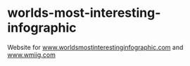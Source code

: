 # worlds-most-interesting-infographic
Website for www.worldsmostinterestinginfographic.com and www.wmiig.com

